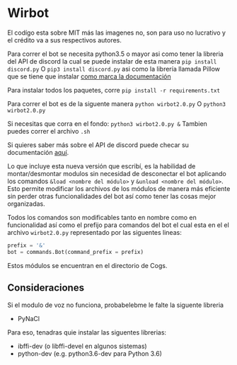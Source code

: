# Wirbot


El codígo esta sobre MIT más las imagenes no, son para uso no lucrativo y el crédito va a sus respectivos autores.

Para correr el bot se necesita python3.5 o mayor asi como tener la libreria del API de discord la cual se puede instalar de esta manera
`pip install discord.py` O `pip3 install discord.py` asi como la librería llamada Pillow que se tiene que instalar [como marca la documentación](https://pillow.readthedocs.io/en/latest/installation.html)

Para instalar todos los paquetes, corre `pip install -r requirements.txt`

Para correr el bot es de la siguente manera
`python wirbot2.0.py` O  `python3 wirbot2.0.py`

Si necesitas que corra en el fondo: `python3 wirbot2.0.py &`
Tambien puedes correr el archivo `.sh`

Si quieres saber más sobre el API de discord puede checar su documentación [aquí](https://discordpy.readthedocs.io/en/latest/#).

Lo que incluye esta nueva versión que escribí, es la habilidad de montar/desmontar modulos sin necesidad de desconectar el bot aplicando los comandos `&load <nombre del módulo>` y 
`&unload <nombre del módulo>`. Esto permite modificar los archivos de los módulos de manera más eficiente sin perder otras funcionalidades del bot así como tener las cosas mejor organizadas.

Todos los comandos son modificables tanto en nombre como en funcionalidad así como el prefijo para comandos del bot el cual esta en el el archivo `wirbot2.0.py` representado por las siguentes lineas:

```py
prefix = '&'
bot = commands.Bot(command_prefix = prefix)
```

Estos módulos se encuentran en el directorio de Cogs.

## Consideraciones

Si el modulo de voz no funciona, probabelebme le falte la siguente libreria

* PyNaCl

Para eso, tenadras quie instalar las siguentes librerias:
* ibffi-dev (o libffi-devel en algunos sistemas)
* python-dev (e.g. python3.6-dev para Python 3.6)
